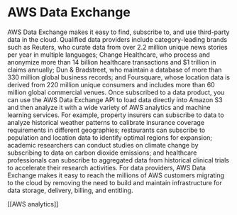 # AWS Data Exchange
AWS Data Exchange makes it easy to find, subscribe to, and use third-party data in the cloud. Qualified
data providers include category-leading brands such as Reuters, who curate data from over 2.2 million
unique news stories per year in multiple languages; Change Healthcare, who process and anonymize
more than 14 billion healthcare transactions and $1 trillion in claims annually; Dun & Bradstreet, who
maintain a database of more than 330 million global business records; and Foursquare, whose location
data is derived from 220 million unique consumers and includes more than 60 million global commercial
venues.
Once subscribed to a data product, you can use the AWS Data Exchange API to load data directly into
Amazon S3 and then analyze it with a wide variety of AWS analytics and machine learning services.
For example, property insurers can subscribe to data to analyze historical weather patterns to calibrate
insurance coverage requirements in different geographies; restaurants can subscribe to population and
location data to identify optimal regions for expansion; academic researchers can conduct studies on
climate change by subscribing to data on carbon dioxide emissions; and healthcare professionals can
subscribe to aggregated data from historical clinical trials to accelerate their research activities.
For data providers, AWS Data Exchange makes it easy to reach the millions of AWS customers migrating
to the cloud by removing the need to build and maintain infrastructure for data storage, delivery, billing,
and entitling.

[[AWS analytics]]